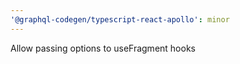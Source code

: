 ```yaml
---
'@graphql-codegen/typescript-react-apollo': minor
---
```


Allow passing options to useFragment hooks
